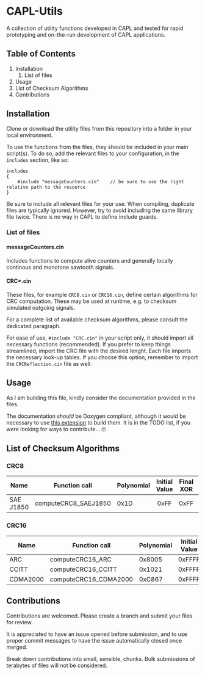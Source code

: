 # CAPL-Utils
A collection of utility functions developed in CAPL and tested for rapid prototyping and on-the-run development of CAPL applications.

## Table of Contents
1. Installation
   1. List of files
2. Usage
3. List of Checksum Algorithms
4. Contributions
  
## Installation
Clone or download the utility files from this repository into a folder in your local environment.

To use the functions from the files, they should be included in your main script(s). To do so, add the relevant files to your configuration, in the `includes` section, like so:

```
includes
{
    #include "messageCounters.cin"    // be sure to use the right relative path to the resource
}
```

Be sure to include all relevant files for your use.
When compiling, duplicate files are typically ignored. However, try to avoid including the same library file twice. There is no way in CAPL to define include guards.

### List of files

#### messageCounters.cin

Includes functions to compute alive counters and generally locally continous and monotone sawtooth signals.

#### CRC*.cin

These files, for example `CRC8.cin` or `CRC16.cin`, define certain algorithms for CRC computation. These may be used at runtime, e.g. to checksum simulated outgoing signals.

For a complete list of available checksum algorithms, please consult the dedicated paragraph.

For ease of use, `#include "CRC.cin"` in your script only, it should import all necessary functions (recommended). If you prefer to keep things streamlined, import the CRC file with the desired lenght.
Each file imports the necessary look-up tables. If you choose this option, remember to import the `CRCReflection.cin` file as well.

## Usage

As I am building this file, kindly consider the documentation provided in the files.

The documentation _should_ be Doxygen compliant, although it would be necessary to use [this extension](https://github.com/BretislavRychta/CAPL-filter-for-Doxygen) to build them. It is in the TODO list, if you were looking for ways to contribute... 🙄

## List of Checksum Algorithms

### CRC8

| Name | Function call | Polynomial | Initial Value | Final XOR | Reflection IN | Reflection OUT |
|------|---------------|------------|:-------------:|:---------:|:-------------:|:--------------:|
| SAE J1850 | computeCRC8_SAEJ1850 | 0x1D | 0xFF | 0xFF | no | no |

### CRC16

| Name | Function call | Polynomial | Initial Value | Final XOR | Reflection IN | Reflection OUT |
|------|---------------|------------|:-------------:|:---------:|:-------------:|:--------------:|
| ARC | computeCRC16_ARC | 0x8005 | 0xFFFF | 0x0000 | yes | yes |
| CCITT | computeCRC16_CCITT | 0x1021 | 0xFFFF | 0x0000 | no | no |
| CDMA2000 | computeCRC16_CDMA2000 | 0xC867 | 0xFFFF | 0x0000 | no | no |


## Contributions

Contributions are welcomed. Please create a branch and submit your files for review.

It is appreciated to have an issue opened before submission, and to use proper commit messages to have the issue automatically closed once merged.

Break down contributions into small, sensible, chunks. Bulk submissions of terabytes of files will not be considered.

